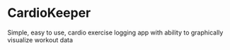 # CardioKeeper
Simple, easy to use, cardio exercise logging app with ability to graphically visualize workout data
